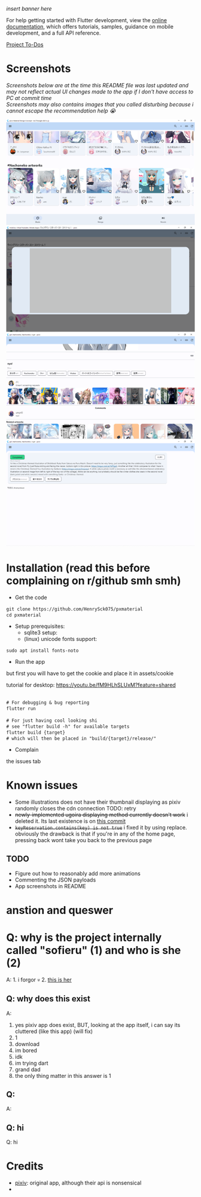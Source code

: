 *insert banner here*

For help getting started with Flutter development, view the
[online documentation](https://docs.flutter.dev/), which offers tutorials,
samples, guidance on mobile development, and a full API reference.

[Project To-Dos](https://github.com/users/HenrySck075/projects/3/views/1)

# Screenshots 
*Screenshots below are at the time this README file was last updated and may not reflect actual UI changes made to the app if I don't have access to PC at commit time*<br/>
*Screenshots may also contains images that you called disturbing because i cannot escape the recommendation help :sob:*

![home page](https://github.com/HenrySck075/pxmaterial/blob/main/assets/scr/home.png)
![this is when the payload is undocumented](https://github.com/HenrySck075/pxmaterial/blob/main/assets/scr/thick%20gray%20box.png)
![](https://github.com/HenrySck075/pxmaterial/blob/main/assets/scr/ugly%20ass%20artwork%20page.png)
![fill this](https://github.com/HenrySck075/pxmaterial/blob/main/assets/scr/request.png)
# Installation (read this before complaining on r/github smh smh)
- Get the code 
```
git clone https://github.com/HenrySck075/pxmaterial
cd pxmaterial
```
- Setup prerequisites:
    + sqlite3 setup: 
    + (linux) unicode fonts support: 
```
sudo apt install fonts-noto
```
- Run the app

but first you will have to get the cookie and place it in assets/cookie

tutorial for desktop: https://youtu.be/fM9HLhSLUxM?feature=shared
```

# For debugging & bug reporting
flutter run

# For just having cool looking shi
# see "flutter build -h" for available targets
flutter build {target}
# which will then be placed in "build/{target}/release/"
```
- Complain 

the issues tab

# Known issues
- Some illustrations does not have their thumbnail displaying as pixiv randomly closes the cdn connection
TODO: retry
- ~~newly-implemented ugoira displaying method currently doesn't work~~ i deleted it. Its last existence is on [this commit](https://github.com/HenrySck075/pxmaterial/commit/98ac1836241f2a8908af751faf8882d349021e9e)
- ~~`keyReservation.contains(key) is not true`~~ i fixed it by using replace. obviously the drawback is that if you're in any of the home page, pressing back wont take you back to the previous page

## TODO
- Figure out how to reasonably add more animations 
- Commenting the JSON payloads 
- App screenshots in README

# anstion and queswer
# Q: why is the project internally called "sofieru" (1) and who is she (2)
A: 1. i forgor :skull: 2. [this is her](https://www.youtube.com/@sofieruvtuber)

## Q: why does this exist 
A: 
1. yes pixiv app does exist, BUT, looking at the app itself, i can say its cluttered (like this app) (will fix)
2. 1 
3. download
4. im bored 
5. idk
6. im trying dart
7. grand dad
8. the only thing matter in this answer is 1

## Q: 
A: 

## Q: hi 
Q: hi

# Credits
- [pixiv](https://pixiv.net/en): original app, although their api is nonsensical
- [](https://youtube.com/watch/)

